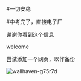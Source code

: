 #一切安稳

#中考完了，直接电子厂

谢谢你看到这个信息

welcome

尝试添加一个网页，以作备份

![wallhaven-g75r7d](https://github.com/zheermao114514/114514/assets/98291124/35dce041-63e1-4ccb-b79f-d21a8ee7b720)
